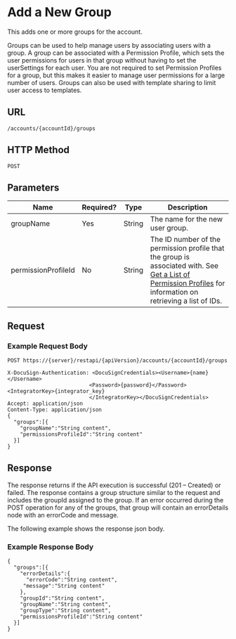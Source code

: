 # Add a New Group

This adds one or more groups for the account.

Groups can be used to help manage users by associating users with a group.
A group can be associated with a Permission Profile, which sets the user permissions
for users in that group without having to set the userSettings for each user. You are not
required to set Permission Profiles for a group, but this makes it easier to manage user permissions
for a large number of users. Groups can also be used with template sharing to limit user access to templates.

## URL

    /accounts/{accountId}/groups

## HTTP Method

    POST

## Parameters

|Name|Required?|Type|Description|
|----|---------|----|-----------|
|groupName|Yes|String|The name for the new user group.|
|permissionProfileId|No|String|The ID number of the permission profile that the group is associated with. See [Get a List of Permission Profiles](https://www.docusign.com/p/RESTAPIGuide/Content/REST%20API%20References/Get%20a%20List%20of%20Permission%20Profiles.htm) for information on retrieving a list of IDs.|

## Request

### Example Request Body

    POST https://{server}/restapi/{apiVersion}/accounts/{accountId}/groups
    
    X-DocuSign-Authentication: <DocuSignCredentials><Username>{name}</Username>
                              <Password>{password}</Password><IntegratorKey>{integrator_key}
                              </IntegratorKey></DocuSignCredentials>
    Accept: application/json
    Content-Type: application/json
    {
      "groups":[{
        "groupName":"String content",
        "permissionsProfileId":"String content"
      }]
    }

## Response

The response returns if the API execution is successful (201 – Created) or failed.
The response contains a group structure similar to the request and includes the groupId
assigned to the group. If an error occurred during the POST operation for any of the groups,
that group will contain an errorDetails node with an errorCode and message.

The following example shows the response json body.

### Example Response Body

    {
      "groups":[{
        "errorDetails":{
          "errorCode":"String content",
         "message":"String content"
        },
        "groupId":"String content",
        "groupName":"String content",
        "groupType":"String content",
        "permissionsProfileId":"String content"
      }]
    }
